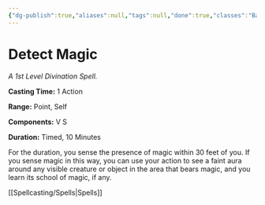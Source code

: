 ```yaml
---
{"dg-publish":true,"aliases":null,"tags":null,"done":true,"classes":"Bard, Cleric, Druid, Paladin, Ranger, Sorcerer, Wizard, Artificer (Revisited), Artificer,","spellLevel":1,"school":"Divination","source":"PHB","permalink":"/spells/detect-magic/","dgHomeLink":false,"dgPassFrontmatter":true}
---
```


# Detect Magic
*A 1st Level Divination Spell.*

**Casting Time:** 1 Action

**Range:** Point, Self

**Components:** V S 

**Duration:** Timed, 10 Minutes

For the duration, you sense the presence of magic within 30 feet of you. If you sense magic in this way, you can use your action to see a faint aura around any visible creature or object in the area that bears magic, and you learn its school of magic, if any.

[[Spellcasting/Spells|Spells]]